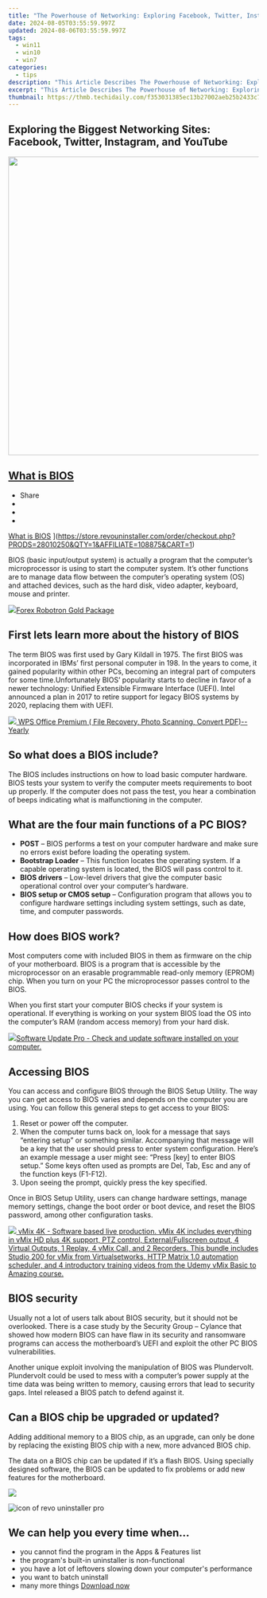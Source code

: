 ```yaml
---
title: "The Powerhouse of Networking: Exploring Facebook, Twitter, Instagram and YouTube"
date: 2024-08-05T03:55:59.997Z
updated: 2024-08-06T03:55:59.997Z
tags:
  - win11
  - win10
  - win7
categories:
  - tips
description: "This Article Describes The Powerhouse of Networking: Exploring Facebook, Twitter, Instagram and YouTube"
excerpt: "This Article Describes The Powerhouse of Networking: Exploring Facebook, Twitter, Instagram and YouTube"
thumbnail: https://thmb.techidaily.com/f353031385ec13b27002aeb25b2433c7b7f2839e202aee43a31b71787185171a.jpg
---
```


## Exploring the Biggest Networking Sites: Facebook, Twitter, Instagram, and YouTube

<!-- affiliate ads begin -->
<a href="https://appsumo.8odi.net/c/5597632/2082538/7443" target="_top" id="2082538"><img src="//a.impactradius-go.com/display-ad/7443-2082538" border="0" alt="" width="1200" height="600"/></a><img height="0" width="0" src="https://appsumo.8odi.net/i/5597632/2082538/7443" style="position:absolute;visibility:hidden;" border="0" />
<!-- affiliate ads end -->
## [What is BIOS](https://store.revouninstaller.com/order/checkout.php?PRODS=28010250&QTY=1&AFFILIATE=108875&CART=1)

* Share
* [](http://www.facebook.com/share.php?u=https://www.revouninstaller.com/blog/what-is-bios/&title=What+is+BIOS)
* [](https://twitter.com/intent/tweet?text=What+is+BIOS&url=https://www.revouninstaller.com/blog/what-is-bios/ "Click to share on Twitter")
* [](https://store.revouninstaller.com/order/checkout.php?PRODS=28010250&QTY=1&AFFILIATE=108875&CART=1)

[What is BIOS](https://f057a20f961f56a72089-b74530d2d26278124f446233f95622ef.ssl.cf1.rackcdn.com/site%2Fblog%2Fbios%2Fwhat-is-bios.jpg) ](https://store.revouninstaller.com/order/checkout.php?PRODS=28010250&QTY=1&AFFILIATE=108875&CART=1)

 BIOS (basic input/output system) is actually a program that the computer’s microprocessor is using to start the computer system. It’s other functions are to manage data flow between the computer’s operating system (OS) and attached devices, such as the hard disk, video adapter, keyboard, mouse and printer.

<!-- affiliate ads begin -->
<a href="https://secure.2checkout.com/order/checkout.php?PRODS=4727541&QTY=1&AFFILIATE=108875&CART=1"><img src="https://secure.avangate.com/images/merchant/5f4f7141b65a730b4efb0e0d51f63e94/products/copy_copy_forexrobotronbox.gif" border="0">Forex Robotron Gold Package</a>
<!-- affiliate ads end -->
## First lets learn more about the history of BIOS

 The term BIOS was first used by Gary Kildall in 1975\. The first BIOS was incorporated in IBMs’ first personal computer in 198\. In the years to come, it gained popularity within other PCs, becoming an integral part of computers for some time.Unfortunately BIOS’ popularity starts to decline in favor of a newer technology: Unified Extensible Firmware Interface (UEFI). Intel announced a plan in 2017 to retire support for legacy BIOS systems by 2020, replacing them with UEFI.

<!-- affiliate ads begin -->
<a href="https://secure.2checkout.com/order/checkout.php?PRODS=38729081&QTY=1&AFFILIATE=108875&CART=1"><img src="https://website-prod.cache.wpscdn.com/img/wps-writer-free-word-processor-1x.3d9c80d.png" border="0">
WPS Office Premium ( File Recovery, Photo Scanning, Convert PDF)--Yearly</a>
<!-- affiliate ads end -->
## So what does a BIOS include?

 The BIOS includes instructions on how to load basic computer hardware. BIOS tests your system to verify the computer meets requirements to boot up properly. If the computer does not pass the test, you hear a combination of beeps indicating what is malfunctioning in the computer.

## What are the four main functions of a PC BIOS?

* **POST** – BIOS performs a test on your computer hardware and make sure no errors exist before loading the operating system.
* **Bootstrap Loader** – This function locates the operating system. If a capable operating system is located, the BIOS will pass control to it.
* **BIOS drivers** – Low-level drivers that give the computer basic operational control over your computer’s hardware.
* **BIOS setup or CMOS setup** – Configuration program that allows you to configure hardware settings including system settings, such as date, time, and computer passwords.

## How does BIOS work?

 Most computers come with included BIOS in them as firmware on the chip of your motherboard. BIOS is a program that is accessible by the microprocessor on an erasable programmable read-only memory (EPROM) chip. When you turn on your PC the microprocessor passes control to the BIOS.

 When you first start your computer BIOS checks if your system is operational. If everything is working on your system BIOS load the OS into the computer’s RAM (random access memory) from your hard disk.

<!-- affiliate ads begin -->
<a href="https://order.glarysoft.com/order/checkout.php?PRODS=4691139&QTY=1&AFFILIATE=108875&CART=1"><img src="https://secure.avangate.com/images/merchant/6734fa703f6633ab896eecbdfad8953a/products/SU-200-1.png" border="0">Software Update Pro - Check and update software installed on your computer. </a>
<!-- affiliate ads end -->
## Accessing BIOS

 You can access and configure BIOS through the BIOS Setup Utility. The way you can get access to BIOS varies and depends on the computer you are using. You can follow this general steps to get access to your BIOS:

1. Reset or power off the computer.
2. When the computer turns back on, look for a message that says “entering setup” or something similar. Accompanying that message will be a key that the user should press to enter system configuration. Here’s an example message a user might see: “Press \[key\] to enter BIOS setup.” Some keys often used as prompts are Del, Tab, Esc and any of the function keys (F1-F12).
3. Upon seeing the prompt, quickly press the key specified.

 Once in BIOS Setup Utility, users can change hardware settings, manage memory settings, change the boot order or boot device, and reset the BIOS password, among other configuration tasks.

<!-- affiliate ads begin -->
<a href="https://secure.2checkout.com/order/checkout.php?PRODS=30901369&QTY=1&AFFILIATE=108875&CART=1"> <img src="https://secure.avangate.com/images/merchant/ce9a6fb2becc2d235e62b125e9260102/products/1_copy_vMixCallScreenshot1-large.jpg" border="0"> vMix 4K - Software based live production. vMix 4K includes everything in vMix HD plus 4K support, PTZ control, External/Fullscreen output, 4 Virtual Outputs, 1 Replay, 4 vMix Call, and 2 Recorders. 
This bundle includes Studio 200 for vMix from Virtualsetworks, HTTP Matrix 1.0 automation scheduler, and 4 introductory training videos from the Udemy vMix Basic to Amazing course. </a>
<!-- affiliate ads end -->
## BIOS security

 Usually not a lot of users talk about BIOS security, but it should not be overlooked. There is a case study by the Security Group – Cylance that showed how modern BIOS can have flaw in its security and ransomware programs can access the motherboard’s UEFI and exploit the other PC BIOS vulnerabilities.

 Another unique exploit involving the manipulation of BIOS was Plundervolt. Plundervolt could be used to mess with a computer’s power supply at the time data was being written to memory, causing errors that lead to security gaps. Intel released a BIOS patch to defend against it.

## Can a BIOS chip be upgraded or updated?

 Adding additional memory to a BIOS chip, as an upgrade, can only be done by replacing the existing BIOS chip with a new, more advanced BIOS chip.

 The data on a BIOS chip can be updated if it’s a flash BIOS. Using specially designed software, the BIOS can be updated to fix problems or add new features for the motherboard.

<!-- affiliate ads begin -->
<a href="https://secure.2checkout.com/order/checkout.php?PRODS=4715391&QTY=1&AFFILIATE=108875&CART=1"><img src="https://secure.avangate.com/images/merchant/7f687767ccf20fcea1c9dc4a5adc2326/Digisigner_banner_728_x_90_color_version.png" border="0"></a>
<!-- affiliate ads end -->
![icon of revo uninstaller pro](https://f057a20f961f56a72089-b74530d2d26278124f446233f95622ef.ssl.cf1.rackcdn.com/site/icons/rup5-64.png)

## We can help you every time when…

* you cannot find the program in the Apps & Features list
* the program's built-in uninstaller is non-functional
* you have a lot of leftovers slowing down your computer's performance
* you want to batch uninstall
* many more things
[Download now](https://store.revouninstaller.com/order/checkout.php?PRODS=28010250&QTY=1&AFFILIATE=108875&CART=1)

<ins class="adsbygoogle"
     style="display:block"
     data-ad-format="autorelaxed"
     data-ad-client="ca-pub-7571918770474297"
     data-ad-slot="1223367746"></ins>



<ins class="adsbygoogle"
     style="display:block"
     data-ad-client="ca-pub-7571918770474297"
     data-ad-slot="8358498916"
     data-ad-format="auto"
     data-full-width-responsive="true"></ins>
